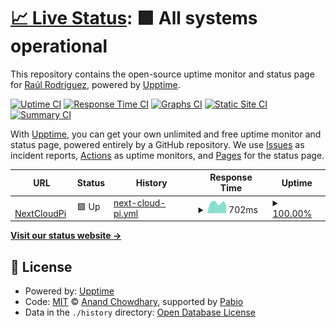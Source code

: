 # [📈 Live Status](https://raulrm00.github.io/uptime-monitor): <!--live status--> **🟩 All systems operational**

This repository contains the open-source uptime monitor and status page for [Raúl Rodríguez](https://www.linkedin.com/in/raulrm00/), powered by [Upptime](https://github.com/upptime/upptime).

[![Uptime CI](https://github.com/raulrm00/uptime-monitor/workflows/Uptime%20CI/badge.svg)](https://github.com/raulrm00/uptime-monitor/actions?query=workflow%3A%22Uptime+CI%22)
[![Response Time CI](https://github.com/raulrm00/uptime-monitor/workflows/Response%20Time%20CI/badge.svg)](https://github.com/raulrm00/uptime-monitor/actions?query=workflow%3A%22Response+Time+CI%22)
[![Graphs CI](https://github.com/raulrm00/uptime-monitor/workflows/Graphs%20CI/badge.svg)](https://github.com/raulrm00/uptime-monitor/actions?query=workflow%3A%22Graphs+CI%22)
[![Static Site CI](https://github.com/raulrm00/uptime-monitor/workflows/Static%20Site%20CI/badge.svg)](https://github.com/raulrm00/uptime-monitor/actions?query=workflow%3A%22Static+Site+CI%22)
[![Summary CI](https://github.com/raulrm00/uptime-monitor/workflows/Summary%20CI/badge.svg)](https://github.com/raulrm00/uptime-monitor/actions?query=workflow%3A%22Summary+CI%22)

With [Upptime](https://upptime.js.org), you can get your own unlimited and free uptime monitor and status page, powered entirely by a GitHub repository. We use [Issues](https://github.com/raulrm00/uptime-monitor/issues) as incident reports, [Actions](https://github.com/raulrm00/uptime-monitor/actions) as uptime monitors, and [Pages](https://raulrm00.github.io/uptime-monitor) for the status page.

<!--start: status pages-->
<!-- This summary is generated by Upptime (https://github.com/upptime/upptime) -->
<!-- Do not edit this manually, your changes will be overwritten -->
<!-- prettier-ignore -->
| URL | Status | History | Response Time | Uptime |
| --- | ------ | ------- | ------------- | ------ |
| <img alt="" src="https://icons.duckduckgo.com/ip3/riojano.ddns.net.ico" height="13"> [NextCloudPi](https://riojano.ddns.net) | 🟩 Up | [next-cloud-pi.yml](https://github.com/raulrm00/uptime-monitor/commits/HEAD/history/next-cloud-pi.yml) | <details><summary><img alt="Response time graph" src="./graphs/next-cloud-pi/response-time-week.png" height="20"> 702ms</summary><br><a href="https://raulrm00.github.io/uptime-monitor/history/next-cloud-pi"><img alt="Response time 842" src="https://img.shields.io/endpoint?url=https%3A%2F%2Fraw.githubusercontent.com%2Fraulrm00%2Fuptime-monitor%2FHEAD%2Fapi%2Fnext-cloud-pi%2Fresponse-time.json"></a><br><a href="https://raulrm00.github.io/uptime-monitor/history/next-cloud-pi"><img alt="24-hour response time 614" src="https://img.shields.io/endpoint?url=https%3A%2F%2Fraw.githubusercontent.com%2Fraulrm00%2Fuptime-monitor%2FHEAD%2Fapi%2Fnext-cloud-pi%2Fresponse-time-day.json"></a><br><a href="https://raulrm00.github.io/uptime-monitor/history/next-cloud-pi"><img alt="7-day response time 702" src="https://img.shields.io/endpoint?url=https%3A%2F%2Fraw.githubusercontent.com%2Fraulrm00%2Fuptime-monitor%2FHEAD%2Fapi%2Fnext-cloud-pi%2Fresponse-time-week.json"></a><br><a href="https://raulrm00.github.io/uptime-monitor/history/next-cloud-pi"><img alt="30-day response time 770" src="https://img.shields.io/endpoint?url=https%3A%2F%2Fraw.githubusercontent.com%2Fraulrm00%2Fuptime-monitor%2FHEAD%2Fapi%2Fnext-cloud-pi%2Fresponse-time-month.json"></a><br><a href="https://raulrm00.github.io/uptime-monitor/history/next-cloud-pi"><img alt="1-year response time 842" src="https://img.shields.io/endpoint?url=https%3A%2F%2Fraw.githubusercontent.com%2Fraulrm00%2Fuptime-monitor%2FHEAD%2Fapi%2Fnext-cloud-pi%2Fresponse-time-year.json"></a></details> | <details><summary><a href="https://raulrm00.github.io/uptime-monitor/history/next-cloud-pi">100.00%</a></summary><a href="https://raulrm00.github.io/uptime-monitor/history/next-cloud-pi"><img alt="All-time uptime 99.89%" src="https://img.shields.io/endpoint?url=https%3A%2F%2Fraw.githubusercontent.com%2Fraulrm00%2Fuptime-monitor%2FHEAD%2Fapi%2Fnext-cloud-pi%2Fuptime.json"></a><br><a href="https://raulrm00.github.io/uptime-monitor/history/next-cloud-pi"><img alt="24-hour uptime 100.00%" src="https://img.shields.io/endpoint?url=https%3A%2F%2Fraw.githubusercontent.com%2Fraulrm00%2Fuptime-monitor%2FHEAD%2Fapi%2Fnext-cloud-pi%2Fuptime-day.json"></a><br><a href="https://raulrm00.github.io/uptime-monitor/history/next-cloud-pi"><img alt="7-day uptime 100.00%" src="https://img.shields.io/endpoint?url=https%3A%2F%2Fraw.githubusercontent.com%2Fraulrm00%2Fuptime-monitor%2FHEAD%2Fapi%2Fnext-cloud-pi%2Fuptime-week.json"></a><br><a href="https://raulrm00.github.io/uptime-monitor/history/next-cloud-pi"><img alt="30-day uptime 100.00%" src="https://img.shields.io/endpoint?url=https%3A%2F%2Fraw.githubusercontent.com%2Fraulrm00%2Fuptime-monitor%2FHEAD%2Fapi%2Fnext-cloud-pi%2Fuptime-month.json"></a><br><a href="https://raulrm00.github.io/uptime-monitor/history/next-cloud-pi"><img alt="1-year uptime 99.89%" src="https://img.shields.io/endpoint?url=https%3A%2F%2Fraw.githubusercontent.com%2Fraulrm00%2Fuptime-monitor%2FHEAD%2Fapi%2Fnext-cloud-pi%2Fuptime-year.json"></a></details>

<!--end: status pages-->

[**Visit our status website →**](https://raulrm00.github.io/uptime-monitor)

## 📄 License

- Powered by: [Upptime](https://github.com/upptime/upptime)
- Code: [MIT](./LICENSE) © [Anand Chowdhary](https://anandchowdhary.com), supported by [Pabio](https://pabio.com)
- Data in the `./history` directory: [Open Database License](https://opendatacommons.org/licenses/odbl/1-0/)
